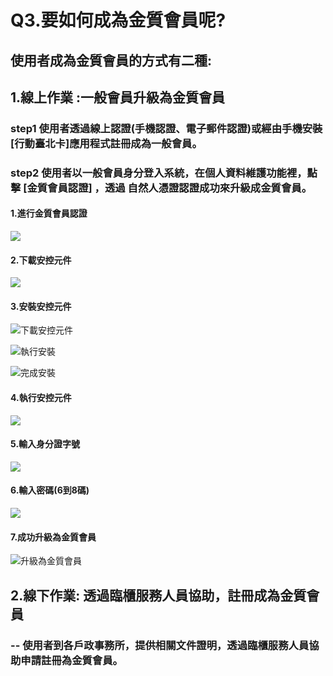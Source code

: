 # Q3.要如何成為金質會員呢?

## 使用者成為金質會員的方式有二種:

## 1.線上作業 :一般會員升級為金質會員

### step1 使用者透過線上認證\(手機認證、電子郵件認證\)或經由手機安裝\[行動臺北卡\]應用程式註冊成為一般會員。

### step2 使用者以一般會員身分登入系統，在個人資料維護功能裡，點擊 \[金質會員認證\] ，透過 自然人憑證認證成功來升級成金質會員。

#### 1.進行金質會員認證

![](../.gitbook/assets/yi-ban-hui-yuan-2.png)

####  2.下載安控元件

![](../.gitbook/assets/xia-zai-an-kong-yuan-jian.png)

####   3.安裝安控元件

![&#x4E0B;&#x8F09;&#x5B89;&#x63A7;&#x5143;&#x4EF6;](../.gitbook/assets/an-zhuang-an-kong-yuan-jian.png)

![&#x57F7;&#x884C;&#x5B89;&#x88DD;](../.gitbook/assets/an-zhuang-an-kong-yuan-jian-confirm.png)

![&#x5B8C;&#x6210;&#x5B89;&#x88DD;](../.gitbook/assets/an-zhuang-an-kong-yuan-jian-confirmok.png)

#### 4.執行安控元件

![](../.gitbook/assets/an-zhuang-an-kong-yuan-jian-going.png)

#### 5.輸入身分證字號

![](../.gitbook/assets/idkeyin.png)

#### 6.輸入密碼\(6到8碼\)

![](../.gitbook/assets/password2.png)

#### 7.成功升級為金質會員

![&#x5347;&#x7D1A;&#x70BA;&#x91D1;&#x8CEA;&#x6703;&#x54E1;](../.gitbook/assets/result.png)

## 2.線下作業: 透過臨櫃服務人員協助，註冊成為金質會員

### -- 使用者到各戶政事務所，提供相關文件證明，透過臨櫃服務人員協助申請註冊為金質會員。



